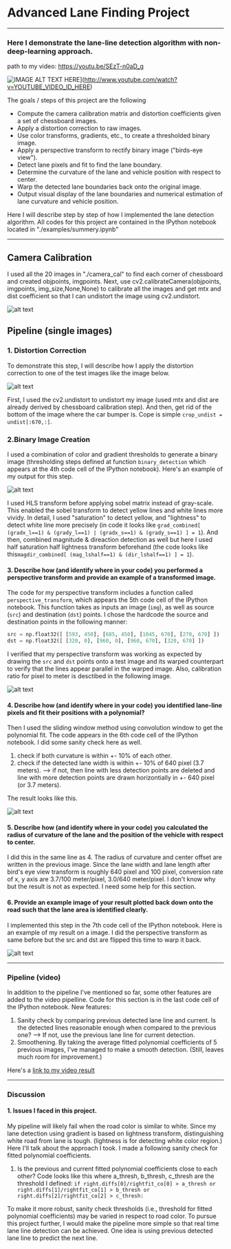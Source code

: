 # Advanced Lane Finding Project
---
### Here I demonstrate the lane-line detection algorithm with non-deep-learning approach.

path to my video: https://youtu.be/SEzT-n0aD_g


![IMAGE ALT TEXT HERE](http://img.youtube.com/vi/YOUTUBE_VIDEO_ID_HERE/0.jpg)](http://www.youtube.com/watch?v=YOUTUBE_VIDEO_ID_HERE)


The goals / steps of this project are the following

* Compute the camera calibration matrix and distortion coefficients given a set of chessboard images.
* Apply a distortion correction to raw images.
* Use color transforms, gradients, etc., to create a thresholded binary image.
* Apply a perspective transform to rectify binary image ("birds-eye view").
* Detect lane pixels and fit to find the lane boundary.
* Determine the curvature of the lane and vehicle position with respect to center.
* Warp the detected lane boundaries back onto the original image.
* Output visual display of the lane boundaries and numerical estimation of lane curvature and vehicle position.

[//]: # (Image References)

[image1]: ./output_images/undistort_and_warped.jpg "Undistorted"
[image2]: ./output_images/undistort_and_crop.png "Road Transformed"
[image3]: ./output_images/binary_lanedetect.png "Binary Example"
[image4]: ./output_images/birds_eye_view.png "Warp Example"
[image5]: ./output_images/sliding_window_and_curvature.png "Fit Visual"
[image6]: ./output_images/unwarp.png "Output"
[video1]: ./test_videos_output/project_video_myoutput.mp4 "Video"

Here I will describe step by step of how I implemented the lane detection algorithm. All codes for this project are contained in the IPython notebook located in "./examples/summery.ipynb"

---

## Camera Calibration
I used all the 20 images in "./camera_cal" to find each corner of chessboard and created objpoints, imgpoints.
Next, use cv2.calibrateCamera(objpoints, imgpoints, img_size,None,None) to calibrate all the images and get mtx and dist coefficient so that I can undistort the image using cv2.undistort.

![alt text][image1]

## Pipeline (single images)

### 1. Distortion Correction
To demonstrate this step, I will describe how I apply the distortion correction to one of the test images like the image below.

![alt text][image2]

First, I used the cv2.undistort to undistort my image (used mtx and dist are already derived by chessboard calibration step).
And then, get rid of the bottom of the image where the car bumper is. Cope is simple ```crop_undist = undist[:670,:]```.

### 2.Binary Image Creation
I used a combination of color and gradient thresholds to generate a binary image (thresholding steps defined at function ```binary_detection``` which appears at the 4th code cell of the IPython notebook).  Here's an example of my output for this step.

![alt text][image3]

I used HLS transform before applying sobel matrix instead of gray-scale. This enabled the sobel transform to detect yellow lines and white lines more vividy. In detail, I used "saturation" to detect yellow, and "lightness" to detect white line more precisely (in code it looks like ```grad_combined[ (gradx_l==1) & (grady_l==1) | (gradx_s==1) & (grady_s==1) ] = 1```).
And then, combined magnitude & direaction detection as well but here I used half saturation half lightness transform beforehand (the code looks like this```magdir_combined[ (mag_lshalf==1) & (dir_lshalf==1) ] = 1```).

#### 3. Describe how (and identify where in your code) you performed a perspective transform and provide an example of a transformed image.
The code for my perspective transform includes a function called `perspective_transform`, which appears the 5th code cell of the IPython notebook.  This function takes as inputs an image (`img`), as well as source (`src`) and destination (`dst`) points.  I chose the hardcode the source and destination points in the following manner:

```python
src = np.float32([ [593, 450], [685, 450], [1045, 670], [270, 670] ])
dst = np.float32([ [320, 0], [960, 0], [960, 670], [320, 670] ])
```

I verified that my perspective transform was working as expected by drawing the `src` and `dst` points onto a test image and its warped counterpart to verify that the lines appear parallel in the warped image.
Also, calibration ratio for pixel to meter is desctibed in the following image.

![alt text][image4]


#### 4. Describe how (and identify where in your code) you identified lane-line pixels and fit their positions with a polynomial?
Then I used the sliding window method using convolution window to get the polynomial fit.
The code appears in the 6th code cell of the IPython notebook.
I did some sanity check here as well.
1. check if both curvature is within +- 10% of each other.
2. check if the detected lane width is within +- 10% of 640 pixel (3.7 meters).
 -->  if not, then line with less detection points are deleted and line with more detection points are drawn horizontially in +- 640 pixel (or 3.7 meters).

The result looks like this.

![alt text][image5]


#### 5. Describe how (and identify where in your code) you calculated the radius of curvature of the lane and the position of the vehicle with respect to center.
I did this in the same line as 4. The radius of curvature and center offset are written in the previous image.
Since the lane width and lane length after bird's eye view transform is roughly 640 pixel and 100 pixel, conversion rate of x, y axis are 3.7/100 meter/pixel, 3.0/640 meter/pixel. I don't know why but the result is not as expected. I need some help for this section.

#### 6. Provide an example image of your result plotted back down onto the road such that the lane area is identified clearly.
I implemented this step in the 7th code cell of the IPython notebook. Here is an example of my result on a image.
I did the perspective transform as same before but the src and dst are flipped this time to warp it back.

![alt text][image6]

---

### Pipeline (video)
In addition to the pipeline I've mentioned so far, some other features are added to the video pipelline.
Code for this section is in the last code cell of the IPython notebook.
New features:
1. Sanity check by comparing previous detected lane line and current.
   Is the detected lines reasonable enough when compared to the previous one?
   --> If not, use the previous lane line for current detection.
2. Smoothening.
   By taking the average fitted polynomial coefficients of 5 previous images, I've managed to make a smooth detection.
   (Still, leaves much room for improvement.)

Here's a [link to my video result](./test_videos_output/project_video_myoutput.mp4)

---

### Discussion

#### 1. Issues I faced in this project.
My pipeline will likely fail when the road color is similar to white. Since my lane detection using gradient is based on lightness transform, distinguishing white road from lane is tough. (lightness is for detecting white color region.)
Here I'll talk about the approach I took. I made a following sanity check for fitted polynomial coefficients.
1. Is the previous and current fitted polynomial coefficients close to each other?
   Code looks like this where a_thresh, b_thresh, c_thresh are the threshold I defined: 
   ```if right.diffs[0]/rightfit_co[0] > a_thresh or right.diffs[1]/rightfit_co[1] > b_thresh or right.diffs[2]/rightfit_co[2] > c_thresh:```

To make it more robust, sanity check thresholds (i.e., threshold for fitted polynomial coefficients) may be varied in respect to road color.
To pursue this project further, I would make the pipeline more simple so that real time lane line detection can be achieved.
One idea is using previous detected lane line to predict the next line.
